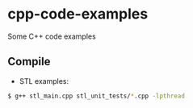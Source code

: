 # cpp-code-examples
Some C++ code examples

## Compile

* STL examples:
```sh
$ g++ stl_main.cpp stl_unit_tests/*.cpp -lpthread
```
